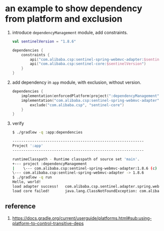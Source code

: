# an example to show dependency from platform and exclusion

1. introduce `dependencyManagement` module, add constraints.

    ```kts
    val sentinelVersion = "1.8.6"
    
    dependencies {
        constraints {
            api("com.alibaba.csp:sentinel-spring-webmvc-adapter:$sentinelVersion")
            api("com.alibaba.csp:sentinel-core:$sentinelVersion")
        }
    }
    ```

2. add dependency in `app` module, with exclusion, without version.

    ```kts
    dependencies {
        implementation(enforcedPlatform(project(":dependencyManagement")))
        implementation("com.alibaba.csp:sentinel-spring-webmvc-adapter") {
            exclude("com.alibaba.csp", "sentinel-core")
        }
    }
    ```

3. verify

    ```bash
    $ ./gradlew -q :app:dependencies
    
    ------------------------------------------------------------
    Project ':app'
    ------------------------------------------------------------
    
    runtimeClasspath - Runtime classpath of source set 'main'.
    +--- project :dependencyManagement
    |    \--- com.alibaba.csp:sentinel-spring-webmvc-adapter:1.8.6 (c)
    \--- com.alibaba.csp:sentinel-spring-webmvc-adapter -> 1.8.6
    $ ./gradlew -q run
    Hello, world!
    load adapter success!   com.alibaba.csp.sentinel.adapter.spring.webmvc.callback.UrlCleaner
    load core failed!       java.lang.ClassNotFoundException: com.alibaba.csp.sentinel.Env
    ```

## reference

1. <https://docs.gradle.org/current/userguide/platforms.html#sub:using-platform-to-control-transitive-deps>